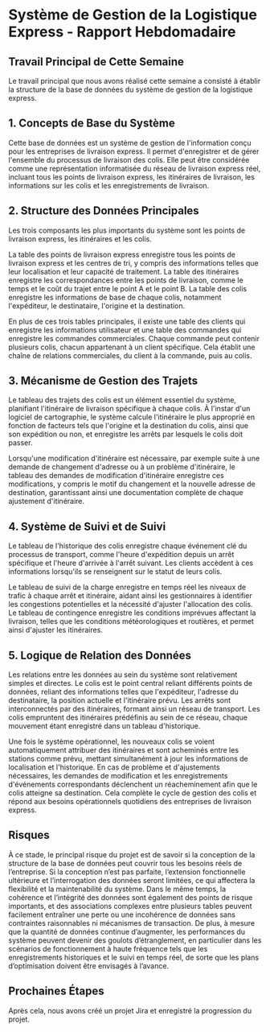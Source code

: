 # Système de Gestion de la Logistique Express - Rapport Hebdomadaire

## Travail Principal de Cette Semaine

Le travail principal que nous avons réalisé cette semaine a consisté à établir la structure de la base de données du système de gestion de la logistique express.

## 1. Concepts de Base du Système

Cette base de données est un système de gestion de l'information conçu pour les entreprises de livraison express. Il permet d'enregistrer et de gérer l'ensemble du processus de livraison des colis. Elle peut être considérée comme une représentation informatisée du réseau de livraison express réel, incluant tous les points de livraison express, les itinéraires de livraison, les informations sur les colis et les enregistrements de livraison.

## 2. Structure des Données Principales

Les trois composants les plus importants du système sont les points de livraison express, les itinéraires et les colis.

La table des points de livraison express enregistre tous les points de livraison express et les centres de tri, y compris des informations telles que leur localisation et leur capacité de traitement. La table des itinéraires enregistre les correspondances entre les points de livraison, comme le temps et le coût du trajet entre le point A et le point B. La table des colis enregistre les informations de base de chaque colis, notamment l'expéditeur, le destinataire, l'origine et la destination.

En plus de ces trois tables principales, il existe une table des clients qui enregistre les informations utilisateur et une table des commandes qui enregistre les commandes commerciales. Chaque commande peut contenir plusieurs colis, chacun appartenant à un client spécifique. Cela établit une chaîne de relations commerciales, du client à la commande, puis au colis.

## 3. Mécanisme de Gestion des Trajets

Le tableau des trajets des colis est un élément essentiel du système, planifiant l'itinéraire de livraison spécifique à chaque colis. À l'instar d'un logiciel de cartographie, le système calcule l'itinéraire le plus approprié en fonction de facteurs tels que l'origine et la destination du colis, ainsi que son expédition ou non, et enregistre les arrêts par lesquels le colis doit passer.

Lorsqu'une modification d'itinéraire est nécessaire, par exemple suite à une demande de changement d'adresse ou à un problème d'itinéraire, le tableau des demandes de modification d'itinéraire enregistre ces modifications, y compris le motif du changement et la nouvelle adresse de destination, garantissant ainsi une documentation complète de chaque ajustement d'itinéraire.

## 4. Système de Suivi et de Suivi

Le tableau de l'historique des colis enregistre chaque événement clé du processus de transport, comme l'heure d'expédition depuis un arrêt spécifique et l'heure d'arrivée à l'arrêt suivant. Les clients accèdent à ces informations lorsqu'ils se renseignent sur le statut de leurs colis.

Le tableau de suivi de la charge enregistre en temps réel les niveaux de trafic à chaque arrêt et itinéraire, aidant ainsi les gestionnaires à identifier les congestions potentielles et la nécessité d'ajuster l'allocation des colis. Le tableau de contingence enregistre les conditions imprévues affectant la livraison, telles que les conditions météorologiques et routières, et permet ainsi d'ajuster les itinéraires.

## 5. Logique de Relation des Données

Les relations entre les données au sein du système sont relativement simples et directes. Le colis est le point central reliant différents points de données, reliant des informations telles que l'expéditeur, l'adresse du destinataire, la position actuelle et l'itinéraire prévu. Les arrêts sont interconnectés par des itinéraires, formant ainsi un réseau de transport. Les colis empruntent des itinéraires prédéfinis au sein de ce réseau, chaque mouvement étant enregistré dans un tableau d'historique.

Une fois le système opérationnel, les nouveaux colis se voient automatiquement attribuer des itinéraires et sont acheminés entre les stations comme prévu, mettant simultanément à jour les informations de localisation et l'historique. En cas de problème et d'ajustements nécessaires, les demandes de modification et les enregistrements d'événements correspondants déclenchent un réacheminement afin que le colis atteigne sa destination. Cela complète le cycle de gestion des colis et répond aux besoins opérationnels quotidiens des entreprises de livraison express.

## Risques
À ce stade, le principal risque du projet est de savoir si la conception de la structure de la base de données peut couvrir tous les besoins réels de l’entreprise. Si la conception n’est pas parfaite, l’extension fonctionnelle ultérieure et l’interrogation des données seront limitées, ce qui affectera la flexibilité et la maintenabilité du système. Dans le même temps, la cohérence et l’intégrité des données sont également des points de risque importants, et des associations complexes entre plusieurs tables peuvent facilement entraîner une perte ou une incohérence de données sans contraintes raisonnables ni mécanismes de transaction. De plus, à mesure que la quantité de données continue d’augmenter, les performances du système peuvent devenir des goulots d’étranglement, en particulier dans les scénarios de fonctionnement à haute fréquence tels que les enregistrements historiques et le suivi en temps réel, de sorte que les plans d’optimisation doivent être envisagés à l’avance.


## Prochaines Étapes

Après cela, nous avons créé un projet Jira et enregistré la progression du projet.
